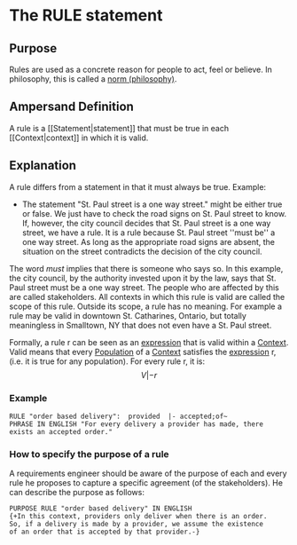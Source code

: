 # The RULE statement

## Purpose
Rules are used as a concrete reason for people to act, feel or believe. In philosophy, this is called a [norm (philosophy)](https://en.wikipedia.org/wiki/Norm_(philosophy)).

## Ampersand Definition
A rule is a [[Statement|statement]] that must be true in each [[Context|context]] in which it is valid.

## Explanation
A rule differs from a statement in that it must always be true.
Example:
* The statement "St. Paul street is a one way street." might be either true or false. We just have to check the road signs on St. Paul street to know. If, however, the city council decides that St. Paul street is a one way street, we have a rule. It is a rule because St. Paul street ''must be'' a one way street. As long as the appropriate road signs are absent, the situation on the street contradicts the decision of the city council. 

The word *must* implies that there is someone who says so.
In this example, the city council, by the authority invested upon it by the law, says that St. Paul street must be a one way street.
The people who are affected by this are called stakeholders.
All contexts in which this rule is valid are called the scope of this rule.
Outside its scope, a rule has no meaning.
For example a rule may be valid in downtown St. Catharines, Ontario, but totally meaningless in Smalltown, NY that does not even have a St. Paul street.


Formally, a rule r can be seen as an [expression](expression.md) that is valid within a [Context](syntax/context.md).
Valid means that every [Population](population.md) of a [Context](context.md) satisfies the [expression](expression.md) r, (i.e. it is true for any population).
For every rule r, it is:  $$V |- r$$

### Example
```
RULE "order based delivery":  provided  |- accepted;of~
PHRASE IN ENGLISH "For every delivery a provider has made, there exists an accepted order."
```
### How to specify the purpose of a rule
A requirements engineer should be aware of the purpose of each and every rule he proposes to capture a specific agreement (of the stakeholders).
He can describe the purpose as follows:

```
PURPOSE RULE "order based delivery" IN ENGLISH
{+In this context, providers only deliver when there is an order.
So, if a delivery is made by a provider, we assume the existence
of an order that is accepted by that provider.-}
```

